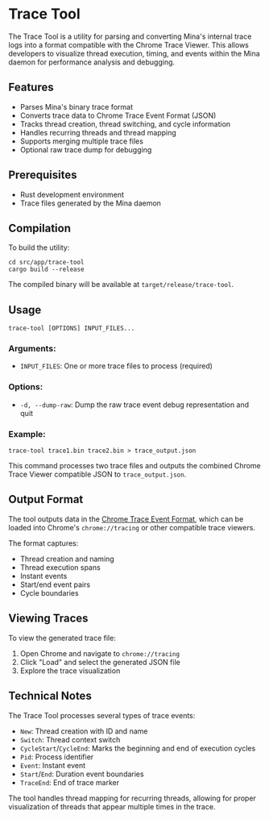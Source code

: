 # Trace Tool

The Trace Tool is a utility for parsing and converting Mina's internal trace logs 
into a format compatible with the Chrome Trace Viewer. This allows developers to 
visualize thread execution, timing, and events within the Mina daemon for performance 
analysis and debugging.

## Features

- Parses Mina's binary trace format
- Converts trace data to Chrome Trace Event Format (JSON)
- Tracks thread creation, thread switching, and cycle information
- Handles recurring threads and thread mapping
- Supports merging multiple trace files
- Optional raw trace dump for debugging

## Prerequisites

- Rust development environment
- Trace files generated by the Mina daemon

## Compilation

To build the utility:

```
cd src/app/trace-tool
cargo build --release
```

The compiled binary will be available at `target/release/trace-tool`.

## Usage

```
trace-tool [OPTIONS] INPUT_FILES...
```

### Arguments:

- `INPUT_FILES`: One or more trace files to process (required)

### Options:

- `-d, --dump-raw`: Dump the raw trace event debug representation and quit

### Example:

```
trace-tool trace1.bin trace2.bin > trace_output.json
```

This command processes two trace files and outputs the combined Chrome Trace Viewer 
compatible JSON to `trace_output.json`.

## Output Format

The tool outputs data in the [Chrome Trace Event Format](https://docs.google.com/document/d/1CvAClvFfyA5R-PhYUmn5OOQtYMH4h6I0nSsKchNAySU), 
which can be loaded into Chrome's `chrome://tracing` or other compatible trace viewers.

The format captures:

- Thread creation and naming
- Thread execution spans
- Instant events
- Start/end event pairs
- Cycle boundaries

## Viewing Traces

To view the generated trace file:

1. Open Chrome and navigate to `chrome://tracing`
2. Click "Load" and select the generated JSON file
3. Explore the trace visualization

## Technical Notes

The Trace Tool processes several types of trace events:

- `New`: Thread creation with ID and name
- `Switch`: Thread context switch
- `CycleStart`/`CycleEnd`: Marks the beginning and end of execution cycles
- `Pid`: Process identifier
- `Event`: Instant event
- `Start`/`End`: Duration event boundaries
- `TraceEnd`: End of trace marker

The tool handles thread mapping for recurring threads, allowing for proper 
visualization of threads that appear multiple times in the trace.
